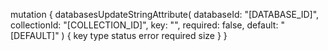 mutation {
    databasesUpdateStringAttribute(
        databaseId: "[DATABASE_ID]",
        collectionId: "[COLLECTION_ID]",
        key: "",
        required: false,
        default: "[DEFAULT]"
    ) {
        key
        type
        status
        error
        required
        size
    }
}
